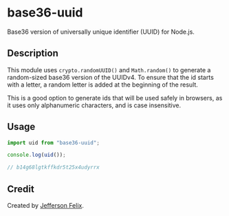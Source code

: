 # base36-uuid

Base36 version of universally unique identifier (UUID) for Node.js.

## Description

This module uses `crypto.randomUUID()` and `Math.random()` to generate a
random-sized base36 version of the UUIDv4. To ensure that the id starts with a
letter, a random letter is added at the beginning of the result.

This is a good option to generate ids that will be used safely in browsers, as
it uses only alphanumeric characters, and is case insensitive.

## Usage

```js
import uid from "base36-uuid";

console.log(uid());

// b14g68lgtkffkdr5t25x4udyrrx
```

## Credit

Created by [Jefferson Felix](https://github.com/jsfelix).
